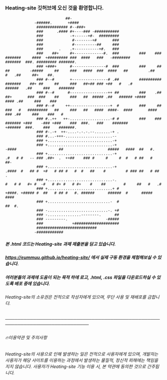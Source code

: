 ### Heating-site 깃허브에 오신 것을 환영합니다. 
                                                                                                                                                                                              
                                                                                                                                                                                              
                               ##-                                                                                                                                                            
                 -######.       +####                                                                                                                                                         
                  ############## #--###+                                                                                                                                                      
                  ###      .#### #+----### -###########                                                                                                                                       
                  ###            -+------+#-  #########                                                                                                                                       
                  ###             #--------+#       ###                                                                                                                                       
                  ###             #----------##     ###                                                                                                                                       
                  ###       .    .+-----------+#.   ###                                                                                                                                       
                  ###    ##+     #+-------------#.  ###         ###    ###   #######     ####  +######### ###  ####   ###   -########         #######  ###. ######### #######.                
                  ### +###+      #---------------#  ###         ###     ##   ##         -#####     ##     ###   ####  ###  ####   ##         .##   #   .##     ##+    ##.                     
                  ### #--#       +----------------# .##         ##########   #######    ##+ ##     ##     ###   ##+## ### +##   #   .#        ######   .##     ###    #######                 
                  ### #--#      #-----------------++ ##         ###    .##   ##+       ###  ###    ##     ###   ##  ##### .##   ###### +####      #### .##     ###    ###                     
                  ### #--#     ++------------------+  #         ###     ##   ###   #   #########   ##     ###   ##   ####  ####-  ####       ####  ### .##     ###    ###   #                 
                  ### #..++   ++-..................-# #         ###    ###   ####### +###    -### +###    ###  ###.   ###    #######          +######  ###.    ###    #######.                
                  ### #-.-+  ++-....-.-.-.--.......-+ .                                                                                                                                       
                  ### #...-+++-.....................--                                                                                                                                        
                  ### +.............................-+                                                                                                                                        
                  ### +.............................-+                            -####                   ##                    #####   ####  ##   #.                                         
                  ### +.............................-+                            .#   # #   -- ### .##+  .  ++##    ### #     #     #  #   # ##   #  ##-                                     
                  ### +.............................-+                            .####  #   ## #  +#   # ## #   #  #   ##    #         # ### ##   # ## .                                     
                  ### +.............................-.                             #   # #   #+ #  -#   # #+ #   # #+    #    ##        #     ##   #   .#                                     
                  ### +.............................+ #                           +####. +##### #  ##   # ## #   #. ######      ######  #      ##### ####                                     
                  ### +............................-  #                                                             ##  #.                                                                    
                  ### -...........................-. +#                                                                                                                                       
                  ### -...............--------.      ##                                                                                                                                       
                  ### ---------.                 -#####                                                                                                                                       
                  ###             +####################                                                                                                                                       
                  ###########################                                                                                                                                                 
                 -############                                                                                                                                                                
                                                                                                                                                                                              


##### 본 .html 코드는 Heating-site 과제 제출본을 담고 있습니다.
##### https://eummuu.github.io/heating-site/ 에서 실제 구동 환경을 체험해보실 수 있습니다.
##### 여러분들의 과제에 도움이 되는 목적 하에 로고, .html, .css 파일을 다운로드하실 수 있도록 배포 중에 있습니다.
###### Heating-site의 소유권은 전적으로 작성자에게 있으며, 무단 사용 및 재배포를 금합니다.
##### ─────────────────────────────────────────────────────────────────────────────
###### 🔥이용약관 및 주의사항
###### Heating-site의 사용으로 인해 발생하는 일은 전적으로 사용자에게 있으며,  개발자는 사용자가 해당 사이트를 이용하는 과정에서 발생하는 물질적, 정신적 피해에는 책임을 지지 않습니다. 사용자가 Heating-site 기능 이용 시, 본 약관에 동의한 것으로 간주됩니다.
